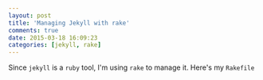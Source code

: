 ```yaml
---
layout: post
title: 'Managing Jekyll with rake'
comments: true
date: 2015-03-18 16:09:23
categories: [jekyll, rake]
---
```


Since `jekyll` is a `ruby` tool, I'm using `rake` to manage it. Here's my `Rakefile`

<Gist id="c94a9cab44c8c666bcab" />
